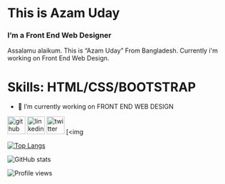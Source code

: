 # This is Azam Uday
### I’m a Front End Web Designer
Assalamu alaikum. This is “Azam Uday” From Bangladesh. Currently i'm working on Front End Web Design.
# Skills: HTML/CSS/BOOTSTRAP

- 🔭 I’m currently working on FRONT END WEB DESIGN


[<img src='https://cdn.jsdelivr.net/npm/simple-icons@3.0.1/icons/github.svg' alt='github' height='40'>](https://github.com/azamuday)  [<img src='https://cdn.jsdelivr.net/npm/simple-icons@3.0.1/icons/linkedin.svg' alt='linkedin' height='40'>](https://www.linkedin.com/in/azamuday01/)  [<img src='https://cdn.jsdelivr.net/npm/simple-icons@3.0.1/icons/twitter.svg' alt='twitter' height='40'>](https://twitter.com/azam_uday01)  [<img 

[![Top Langs](https://github-readme-stats.vercel.app/api/top-langs/?username=azamuday)](https://github.com/anuraghazra/github-readme-stats)

![GitHub stats](https://github-readme-stats.vercel.app/api?username=azamuday&show_icons=true)  

![Profile views](https://gpvc.arturio.dev/azamuday)  
